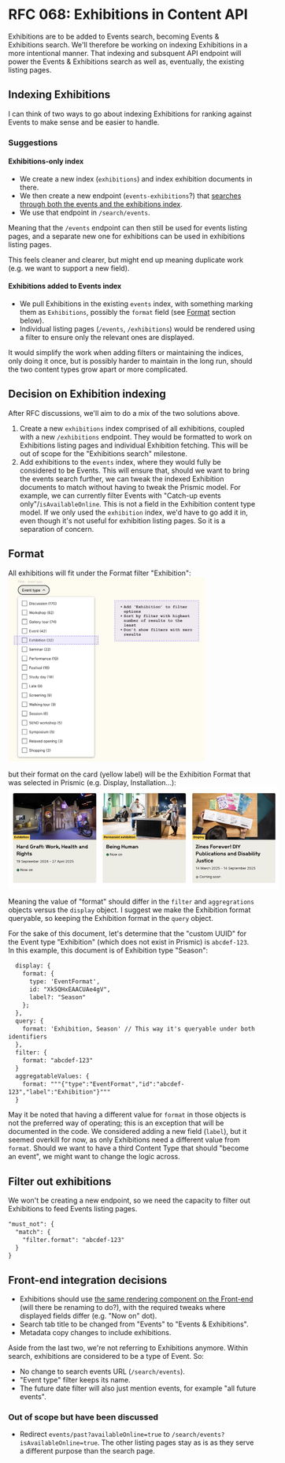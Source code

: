 # RFC 068: Exhibitions in Content API
Exhibitions are to be added to Events search, becoming Events & Exhibitions search. We'll therefore be working on indexing Exhibitions in a more intentional manner. 
That indexing and subsquent API endpoint will power the Events & Exhibitions search as well as, eventually, the existing listing pages.

## Indexing Exhibitions
I can think of two ways to go about indexing Exhibitions for ranking against Events to make sense and be easier to handle.

### Suggestions
#### Exhibitions-only index
- We create a new index (`exhibitions`) and index exhibition documents in there.
- We then create a new endpoint (`events-exhibitions`?) that [searches through both the events and the exhibitions index](https://www.elastic.co/guide/en/elasticsearch/reference/current/search-multiple-indices.html).
- We use that endpoint in `/search/events`.

Meaning that the `/events` endpoint can then still be used for events listing pages, and a separate new one for exhibitions can be used in exhibitions listing pages.

This feels cleaner and clearer, but might end up meaning duplicate work (e.g. we want to support a new field). 

#### Exhibitions added to Events index
- We pull Exhibitions in the existing `events` index, with something marking them as `Exhibitions`, possibly the `format` field (see [Format](#format) section below).
- Individual listing pages (`/events`, `/exhibitions`) would be rendered using a filter to ensure only the relevant ones are displayed.

It would simplify the work when adding filters or maintaining the indices, only doing it once, but is possibly harder to maintain in the long run, should the two content types grow apart or more complicated.

## Decision on Exhibition indexing
After RFC discussions, we'll aim to do a mix of the two solutions above. 
1. Create a new `exhibitions` index comprised of all exhibitions, coupled with a new `/exhibitions` endpoint. They would be formatted to work on Exhibitions listing pages and individual Exhibition fetching. This will be out of scope for the "Exhibitions search" milestone.
2. Add exhibitions to the `events` index, where they would fully be considered to be Events. This will ensure that, should we want to bring the events search further, we can tweak the indexed Exhibition documents to match without having to tweak the Prismic model. 
  For example, we can currently filter Events with "Catch-up events only"/`isAvailableOnline`. This is not a field in the Exhibition content type model. If we only used the `exhibition` index, we'd have to go add it in, even though it's not useful for exhibition listing pages. So it is a separation of concern.


## Format
All exhibitions will fit under the Format filter "Exhibition":
<img src="./event-type-filter.png" alt="Event type filter" style="max-width: 400px;" />

but their format on the card (yellow label) will be the Exhibition Format that was selected in Prismic (e.g. Display, Installation...):
<img src="./exhibition-card.png" alt="Exhibition cards" style="max-width: 550px;" />

Meaning the value of "format" should differ in the `filter` and `aggregrations` objects versus the `display` object. I suggest we make the Exhibition format queryable, so keeping the Exhibition format in the `query` object.

For the sake of this document, let's determine that the "custom UUID" for the Event type "Exhibition" (which does not exist in Prismic) is `abcdef-123`. 
In this example, this document is of Exhibition type "Season":
```
  display: {
    format: {
      type: 'EventFormat',
      id: "Xk5QHxEAACUAe4gV",
      label?: "Season"
    };
  },
  query: {
    format: 'Exhibition, Season' // This way it's queryable under both identifiers
  },
  filter: {
    format: "abcdef-123"
  }
  aggregatableValues: {
    format: """{"type":"EventFormat","id":"abcdef-123","label":"Exhibition"}"""
  }
```

May it be noted that having a different value for `format` in those objects is not the preferred way of operating; this is an exception that will be documented in the code. We considered adding a new field (`label`), but it seemed overkill for now, as only Exhibitions need a different value from `format`.
Should we want to have a third Content Type that should "become an event", we might want to change the logic across.

## Filter out exhibitions
We won't be creating a new endpoint, so we need the capacity to filter out Exhibitions to feed Events listing pages.

```
"must_not": {
  "match": { 
    "filter.format": "abcdef-123"
  }
}
```


## Front-end integration decisions
- Exhibitions should use [the same rendering component on the Front-end](https://github.com/wellcomecollection/wellcomecollection.org/blob/main/content/webapp/components/EventsSearchResults/index.tsx) (will there be renaming to do?), with the required tweaks where displayed fields differ (e.g. "Now on" dot).
- Search tab title to be changed from "Events" to "Events & Exhibitions".
- Metadata copy changes to include exhibitions.

Aside from the last two, we're not referring to Exhibitions anymore. Within search, exhibitions are considered to be a type of Event. So:
- No change to search events URL (`/search/events`).
- "Event type" filter keeps its name.
- The future date filter will also just mention events, for example "all future events".


### Out of scope but have been discussed
- Redirect `events/past?availableOnline=true` to `/search/events?isAvailableOnline=true`. The other listing pages stay as is as they serve a different purpose than the search page.
